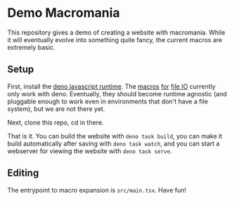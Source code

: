 # Demo Macromania

This repository gives a demo of creating a website with macromania. While it will eventually evolve into something quite fancy, the current macros are extremely basic.

## Setup

First, install the [deno javascript runtime](https://deno.com/). The [macros](https://github.com/worm-blossom/macromania-fs) [for](https://github.com/worm-blossom/macromania-outfs) [file IO](https://github.com/worm-blossom/macromania-assets) currently only work with deno. Eventually, they should become runtime agnostic (and pluggable enough to work even in environments that don't have a file system), but we are not there yet.

Next, clone this repo, cd in there.

That is it. You can build the website with `deno task build`, you can make it build automatically after saving with `deno task watch`, and you can start a webserver for viewing the website with `deno task serve`.

## Editing

The entrypoint to macro expansion is `src/main.tsx`. Have fun!